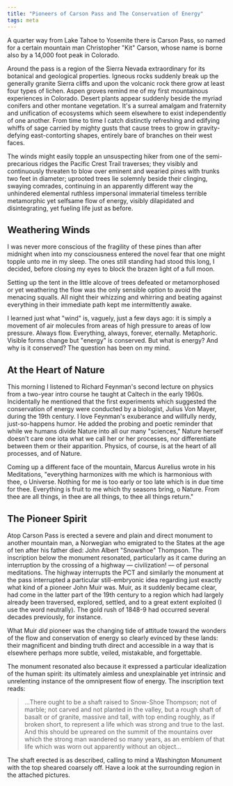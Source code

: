 ```yaml
---
title: "Pioneers of Carson Pass and The Conservation of Energy"
tags: meta
---
```


A quarter way from Lake Tahoe to Yosemite there is Carson Pass, so named for a certain mountain man Christopher "Kit" Carson, whose name is borne also by a 14,000 foot peak in Colorado.

Around the pass is a region of the Sierra Nevada extraordinary for its botanical and geological properties. Igneous rocks suddenly break up the generally granite Sierra cliffs and upon the volcanic rock there grow at least four types of lichen. Aspen groves remind me of my first mountainous experiences in Colorado. Desert plants appear suddenly beside the myriad conifers and other montane vegetation. It's a surreal amalgam and fraternity and unification of ecosystems which seem elsewhere to exist independently of one another. From time to time I catch distinctly refreshing and edifying whiffs of sage carried by mighty gusts that cause trees to grow in gravity-defying east-contorting shapes, entirely bare of branches on their west faces.

The winds might easily topple an unsuspecting hiker from one of the semi-precarious ridges the Pacific Crest Trail traverses; they visibly and continuously threaten to blow over eminent and wearied pines with trunks two feet in diameter; uprooted trees lie solemnly beside their clinging, swaying comrades, continuing in an apparently different way the unhindered elemental ruthless impersonal immaterial timeless terrible metamorphic yet selfsame flow of energy, visibly dilapidated and disintegrating, yet fueling life just as before.

## Weathering Winds

I was never more conscious of the fragility of these pines than after midnight when into my consciousness entered the novel fear that one might topple unto me in my sleep. The ones still standing had stood this long, I decided, before closing my eyes to block the brazen light of a full moon.

Setting up the tent in the little alcove of trees defeated or metamorphosed or yet weathering the flow was the only sensible option to avoid the menacing squalls. All night their whizzing and whirring and beating against everything in their immediate path kept me intermittently awake.

I learned just what "wind" is, vaguely, just a few days ago: it is simply a movement of air molecules from areas of high pressure to areas of low pressure. Always flow. Everything, always, forever, eternally. Metaphoric. Visible forms change but "energy" is conserved. But what is energy? And why is it conserved? The question has been on my mind.

## At the Heart of Nature

This morning I listened to Richard Feynman's second lecture on physics from a two-year intro course he taught at Caltech in the early 1960s. Incidentally he mentioned that the first experiments which suggested the conservation of energy were conducted by a biologist, Julius Von Mayer, during the 19th century. I love Feynman's exuberance and willfully nerdy, just-so-happens humor. He added the probing and poetic reminder that while we humans divide Nature into all our many "sciences," Nature herself doesn't care one iota what we call her or her processes, nor differentiate between them or their apparition. Physics, of course, is at the heart of all processes, and of Nature.

Coming up a different face of the mountain, Marcus Aurelius wrote in his Meditations, "everything harmonizes with me which is harmonious with thee, o Universe. Nothing for me is too early or too late which is in due time for thee. Everything is fruit to me which thy seasons bring, o Nature. From thee are all things, in thee are all things, to thee all things return."

## The Pioneer Spirit

Atop Carson Pass is erected a severe and plain and direct monument to another mountain man, a Norwegian who emigrated to the States at the age of ten after his father died: John Albert "Snowshoe" Thompson. The inscription below the monument resonated, particularly as it came during an interruption by the crossing of a highway — civilization! — of personal meditations. The highway interrupts the PCT and similarly the monument at the pass interrupted a particular still-embryonic idea regarding just exactly what kind of a pioneer John Muir was. Muir, as it suddenly became clear, had come in the latter part of the 19th century to a region which had largely already been traversed, explored, settled, and to a great extent exploited (I use the word neutrally). The gold rush of 1848-9 had occurred several decades previously, for instance.

What Muir _did_ pioneer was the changing tide of attitude toward the wonders of the flow and conservation of energy so clearly evinced by these lands: their magnificent and binding truth direct and accessible in a way that is elsewhere perhaps more subtle, veiled, mistakable, and forgettable.

The monument resonated also because it expressed a particular idealization of the human spirit: its ultimately aimless and unexplainable yet intrinsic and unrelenting instance of the omnipresent flow of energy. The inscription text reads:

> ...There ought to be a shaft raised to Snow-Shoe Thompson; not of marble; not carved and not planted in the valley, but a rough shaft of basalt or of granite, massive and tall, with top ending roughly, as if broken short, to represent a life which was strong and true to the last. And this should be upreared on the summit of the mountains over which the strong man wandered so many years, as an emblem of that life which was worn out apparently without an object...

The shaft erected is as described, calling to mind a Washington Monument with the top sheared coarsely off. Have a look at the surrounding region in the attached pictures.
